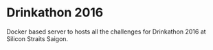 Drinkathon 2016
===============

Docker based server to hosts all the challenges for Drinkathon 2016 at Silicon Straits Saigon.
